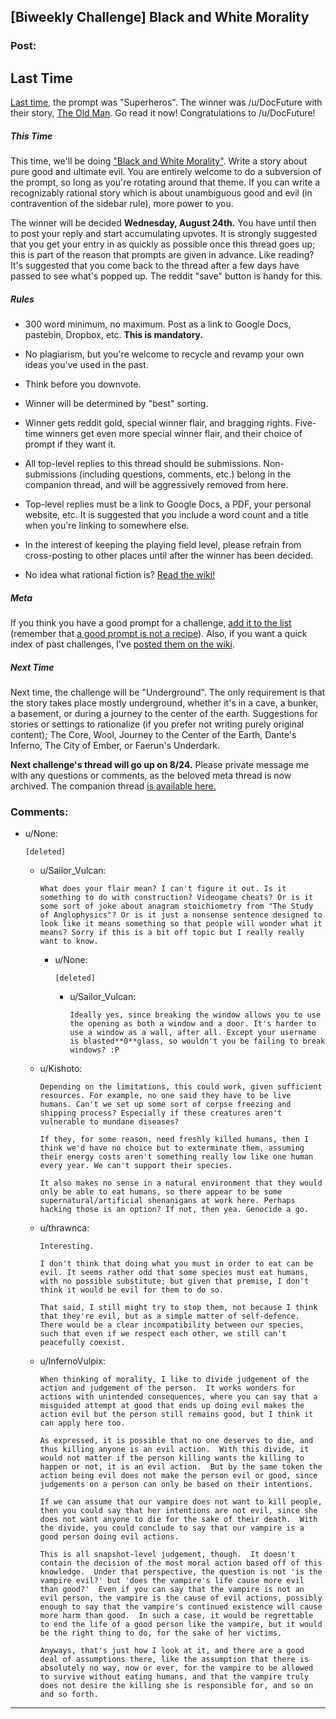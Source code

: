 ## [Biweekly Challenge] Black and White Morality

### Post:

## Last Time

[Last time,](https://www.reddit.com/r/rational/comments/4uxg75/biweekly_challenge_superheroes/?sort=confidence) the prompt was "Superheros". The winner was /u/DocFuture with their story, [The Old Man](https://www.reddit.com/r/rational/comments/4uxg75/biweekly_challenge_superheroes/d633nu4). Go read it now! Congratulations to /u/DocFuture!

##### This Time

This time, we'll be doing ["Black and White Morality"](http://tvtropes.org/pmwiki/pmwiki.php/Main/BlackAndWhiteMorality). Write a story about pure good and ultimate evil. You are entirely welcome to do a subversion of the prompt, so long as you're rotating around that theme. If you can write a recognizably rational story which is about unambiguous good and evil (in contravention of the sidebar rule), more power to you.

The winner will be decided **Wednesday, August 24th.** You have until then to post your reply and start accumulating upvotes. It is strongly suggested that you get your entry in as quickly as possible once this thread goes up; this is part of the reason that prompts are given in advance. Like reading? It's suggested that you come back to the thread after a few days have passed to see what's popped up. The reddit "save" button is handy for this.

##### Rules

* 300 word minimum, no maximum. Post as a link to Google Docs, pastebin, Dropbox, etc. **This is mandatory.**

* No plagiarism, but you're welcome to recycle and revamp your own ideas you've used in the past.

* Think before you downvote.

* Winner will be determined by "best" sorting.

* Winner gets reddit gold, special winner flair, and bragging rights. Five-time winners get even more special winner flair, and their choice of prompt if they want it.

* All top-level replies to this thread should be submissions. Non-submissions (including questions, comments, etc.) belong in the companion thread, and will be aggressively removed from here.

* Top-level replies must be a link to Google Docs, a PDF, your personal website, etc. It is suggested that you include a word count and a title when you're linking to somewhere else.

* In the interest of keeping the playing field level, please refrain from cross-posting to other places until after the winner has been decided.

* No idea what rational fiction is? [Read the wiki!](http://www.reddit.com/r/rational/wiki/index)

##### Meta

If you think you have a good prompt for a challenge, [add it to the list](https://docs.google.com/spreadsheets/d/1B6HaZc8FYkr6l6Q4cwBc9_-Yq1g0f_HmdHK5L1tbEbA/edit?usp=sharing) (remember that [a good prompt is not a recipe](http://www.reddit.com/r/WritingPrompts/wiki/prompts?src=RECIPE)). Also, if you want a quick index of past challenges, I've [posted them on the wiki](https://www.reddit.com/r/rational/wiki/weeklychallenge).

##### Next Time

Next time, the challenge will be "Underground". The only requirement is that the story takes place mostly underground, whether it's in a cave, a bunker, a basement, or during a journey to the center of the earth. Suggestions for stories or settings to rationalize (if you prefer not writing purely original content); The Core, Wool, Journey to the Center of the Earth, Dante's Inferno, The City of Ember, or Faerun's Underdark.

**Next challenge's thread will go up on 8/24.** Please private message me with any questions or comments, as the beloved meta thread is now archived. The companion thread [is available here.](https://www.reddit.com/r/rational/comments/4x4yyq/challenge_companion_black_and_white_morality/)

### Comments:

- u/None:
  ```
  [deleted]
  ```

  - u/Sailor_Vulcan:
    ```
    What does your flair mean? I can't figure it out. Is it something to do with construction? Videogame cheats? Or is it some sort of joke about anagram stoichiometry from "The Study of Anglophysics"? Or is it just a nonsense sentence designed to look like it means something so that people will wonder what it means? Sorry if this is a bit off topic but I really really want to know.
    ```

    - u/None:
      ```
      [deleted]
      ```

      - u/Sailor_Vulcan:
        ```
        Ideally yes, since breaking the window allows you to use the opening as both a window and a door. It's harder to use a window as a wall, after all. Except your username is blasted**0**glass, so wouldn't you be failing to break windows? :P
        ```

  - u/Kishoto:
    ```
    Depending on the limitations, this could work, given sufficient resources. For example, no one said they have to be live humans. Can't we set up some sort of corpse freezing and shipping process? Especially if these creatures aren't vulnerable to mundane diseases? 

    If they, for some reason, need freshly killed humans, then I think we'd have no choice but to exterminate them, assuming their energy costs aren't something really low like one human every year. We can't support their species. 

    It also makes no sense in a natural environment that they would only be able to eat humans, so there appear to be some supernatural/artificial shenanigans at work here. Perhaps hacking those is an option? If not, then yea. Genocide a go.
    ```

  - u/thrawnca:
    ```
    Interesting.

    I don't think that doing what you must in order to eat can be evil. It seems rather odd that some species must eat humans, with no possible substitute; but given that premise, I don't think it would be evil for them to do so.

    That said, I still might try to stop them, not because I think that they're evil, but as a simple matter of self-defence. There would be a clear incompatibility between our species, such that even if we respect each other, we still can't peacefully coexist.
    ```

  - u/InfernoVulpix:
    ```
    When thinking of morality, I like to divide judgement of the action and judgement of the person.  It works wonders for actions with unintended consequences, where you can say that a misguided attempt at good that ends up doing evil makes the action evil but the person still remains good, but I think it can apply here too.

    As expressed, it is possible that no one deserves to die, and thus killing anyone is an evil action.  With this divide, it would not matter if the person killing wants the killing to happen or not, it is an evil action.  But by the same token the action being evil does not make the person evil or good, since judgements on a person can only be based on their intentions.

    If we can assume that our vampire does not want to kill people, then you could say that her intentions are not evil, since she does not want anyone to die for the sake of their death.  With the divide, you could conclude to say that our vampire is a good person doing evil actions.

    This is all snapshot-level judgement, though.  It doesn't contain the decision of the most moral action based off of this knowledge.  Under that perspective, the question is not 'is the vampire evil?' but 'does the vampire's life cause more evil than good?'  Even if you can say that the vampire is not an evil person, the vampire is the cause of evil actions, possibly enough to say that the vampire's continued existence will cause more harm than good.  In such a case, it would be regrettable to end the life of a good person like the vampire, but it would be the right thing to do, for the sake of her victims.

    Anyways, that's just how I look at it, and there are a good deal of assumptions there, like the assumption that there is absolutely no way, now or ever, for the vampire to be allowed to survive without eating humans, and that the vampire truly does not desire the killing she is responsible for, and so on and so forth.
    ```

---

